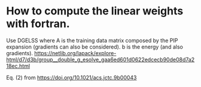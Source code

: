 # How to compute the linear weights with fortran.

Use DGELSS where A is the training data matrix composed by the PIP expansion (gradients can also be considered). b is the energy (and also gradients). 
https://netlib.org/lapack/explore-html/d7/d3b/group__double_g_esolve_gaa6ed601d0622edcecb90de08d7a218ec.html

Eq. (2) from https://doi.org/10.1021/acs.jctc.9b00043


